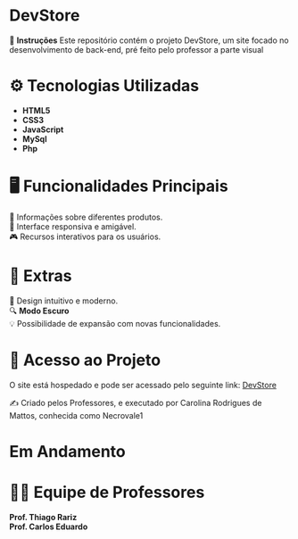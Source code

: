 # DevStore

📌 **Instruções**
Este repositório contém o projeto DevStore, um site focado no desenvolvimento de back-end, pré feito pelo professor a parte visual

# ⚙️ **Tecnologias Utilizadas**
- **HTML5**
- **CSS3**
- **JavaScript**
- **MySql**
- **Php**

# 🖥️ **Funcionalidades Principais**
🐶 Informações sobre diferentes produtos.<br>
📱 Interface responsiva e amigável.<br>
🎮 Recursos interativos para os usuários.<br>

# 🌟 **Extras**
🎨 Design intuitivo e moderno.<br>
🔍 **Modo Escuro**<br>
💡 Possibilidade de expansão com novas funcionalidades.<br>

# 🔗 **Acesso ao Projeto**
O site está hospedado e pode ser acessado pelo seguinte link: [DevStore]()

✍️ Criado pelos Professores, e executado por Carolina Rodrigues de Mattos, conhecida como Necrovale1

# **Em Andamento** 

# 👩‍🏫 **Equipe de Professores**
**Prof. Thiago Rariz**<br>
**Prof. Carlos Eduardo**
